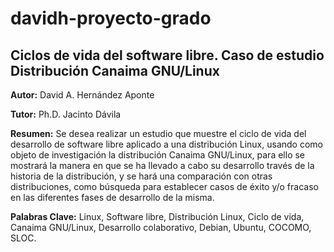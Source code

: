 davidh-proyecto-grado
=====================

Ciclos de vida del software libre. Caso de estudio Distribución Canaima 
GNU/Linux
----

**Autor:** David A. Hernández Aponte


**Tutor:** Ph.D. Jacinto Dávila


**Resumen:** Se desea realizar un estudio que muestre el ciclo de vida del 
desarrollo de software libre aplicado a una distribución Linux, usando como 
objeto de investigación la distribución Canaima GNU/Linux, para ello se 
mostrará la manera en que se ha llevado a cabo su desarrollo través de la 
historia de la distribución, y se hará una comparación con otras distribuciones, 
como búsqueda para establecer casos de éxito y/o fracaso en las diferentes 
fases de desarrollo de la misma.

**Palabras Clave:** Linux, Software libre, Distribución Linux, Ciclo de vida, 
Canaima GNU/Linux, Desarrollo colaborativo, Debian, Ubuntu, COCOMO, SLOC.

